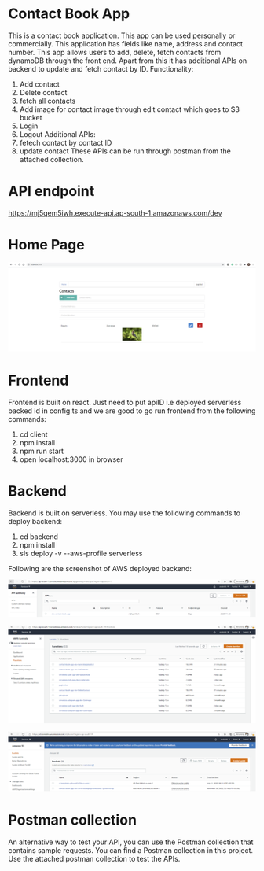 # Contact Book App

This is a contact book application. This app can be used personally or commercially. This application has fields like name, address and contact number. This app allows users to add, delete, fetch contacts from dynamoDB through the front end. Apart from this it has additional APIs on backend to update and fetch contact by ID.
Functionality:
1. Add contact
2. Delete contact
3. fetch all contacts
4. Add image for contact image through edit contact which goes to S3 bucket
5. Login
6. Logout
Additional APIs:
1. fetech contact by contact ID
2. update contact
These APIs can be run through postman from the attached collection.

# API endpoint

https://mj5qem5iwh.execute-api.ap-south-1.amazonaws.com/dev

# Home Page

![](images/homePage.PNG)

# Frontend

Frontend is built on react. Just need to put apiID i.e deployed serverless backed id in config.ts and we are good to go run frontend from the following commands:
1. cd client
2. npm install
3. npm run start
4. open localhost:3000 in browser

# Backend

Backend is built on serverless. You may use the following commands to deploy backend:
1. cd backend
2. npm install
3. sls deploy -v --aws-profile serverless

Following are the screenshot of AWS deployed backend:

![](images/API.PNG)

![](images/lambda.PNG)

![](images/s3.PNG)

# Postman collection

An alternative way to test your API, you can use the Postman collection that contains sample requests. You can find a Postman collection in this project. Use the attached postman collection to test the APIs.